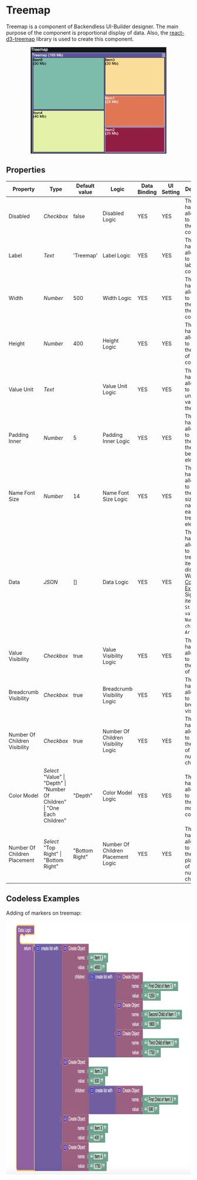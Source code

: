 # Treemap
Treemap is a component of Backendless UI-Builder designer. The main purpose of the component is proportional display of data. Also, the [react-d3-treemap](https://github.com/jquintozamora/react-d3-treemap) library is used to create this component.

<p align="center">
  <img alt="main thumbnail" height="290" src="./thumbnail.png" width="370"/>
</p>

## Properties

| Property                      | Type                                                                             | Default value  | Logic                               | Data Binding | UI Setting | Description                                                                                                                                            |
|-------------------------------|----------------------------------------------------------------------------------|----------------|-------------------------------------|--------------|------------|-------------------------------------------------------------------------------------------------------------------------------------------------------|
| Disabled                      | *Checkbox*                                                                       | false          | Disabled Logic                      | YES          | YES        | This handler allows you to disable the component.                                                                                                                   |
| Label                         | *Text*                                                                           | 'Treemap'      | Label Logic                         | YES          | YES        | This handler allows you to specify a label for the component.                                                                                                       |
| Width                         | *Number*                                                                         | 500            | Width Logic                         | YES          | YES        | This handler allows you to specify the width of the component.                                                                                                      |
| Height                        | *Number*                                                                         | 400            | Height Logic                        | YES          | YES        | This handler allows you to specify the height of the component.                                                                                                     |
| Value Unit                    | *Text*                                                                           |                | Value Unit Logic                    | YES          | YES        | This handler allows you to specify a unit of value for the data.                                                                                                    |
| Padding Inner                 | *Number*                                                                         | 5              | Padding Inner Logic                 | YES          | YES        | This handler allows you to specify the size of the gap between elements.                                                                                            |
| Name Font Size                | *Number*                                                                         | 14             | Name Font Size Logic                | YES          | YES        | This handler allows you to specify the font size of the name of each treemap element.                                                                               |
| Data                          | *JSON*                                                                           | []             | Data Logic                          | YES          | YES        | This handler allows you to add treemap items to display. Watch [Codeless Examples.](#Examples). Signature of item: `{name: String, value: Number, children: Array}` |
| Value Visibility              | *Checkbox*                                                                       | true           | Value Visibility  Logic             | YES          | YES        | This handler allows you to control the visibility of a value.                                                                                                       |
| Breadcrumb Visibility         | *Checkbox*                                                                       | true           | Breadcrumb Visibility Logic         | YES          | YES        | This handler allows you to control breadcrumb visibility.                                                                                                           |
| Number Of Children Visibility | *Checkbox*                                                                       | true           | Number Of Children Visibility Logic | YES          | YES        | This handler allows you to control the visibility of the number of children.                                                                                        |
| Color Model                   | *Select* <br/> "Value" \| "Depth" \| "Number Of Children" \| "One Each Children" | "Depth"        | Color Model Logic                   | YES          | YES        | This handler allows you to specify the color model of a component.                                                                                                  |
| Number Of Children Placement  | *Select* <br/> "Top Right" \| "Bottom Right"                                     | "Bottom Right" | Number Of Children Placement Logic  | YES          | YES        | This handler allows you to specify the placement of the number of children.                                                                                         |

## <a name="Examples"></a> Codeless Examples

Adding of markers on treemap:

<img alt="adding-data" height="690" src="./example-images/adding-data.png" width="900"/>
